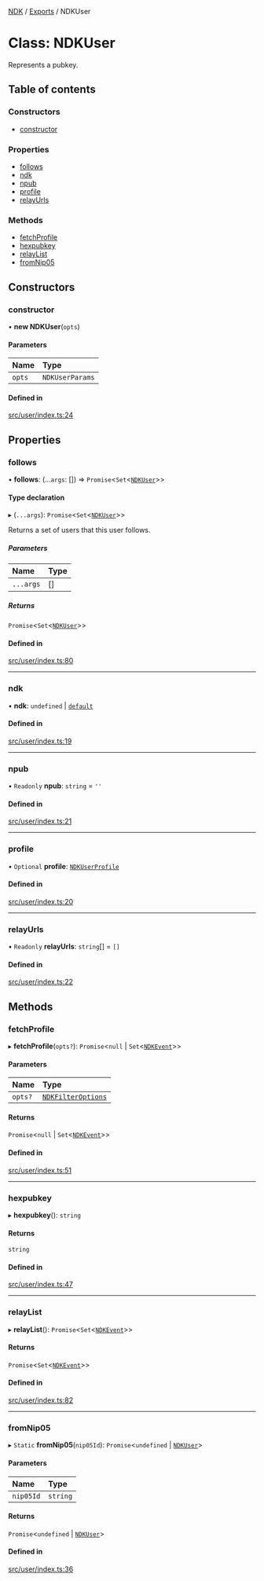 [NDK](../README.md) / [Exports](../modules.md) / NDKUser

# Class: NDKUser

Represents a pubkey.

## Table of contents

### Constructors

- [constructor](NDKUser.md#constructor)

### Properties

- [follows](NDKUser.md#follows)
- [ndk](NDKUser.md#ndk)
- [npub](NDKUser.md#npub)
- [profile](NDKUser.md#profile)
- [relayUrls](NDKUser.md#relayurls)

### Methods

- [fetchProfile](NDKUser.md#fetchprofile)
- [hexpubkey](NDKUser.md#hexpubkey)
- [relayList](NDKUser.md#relaylist)
- [fromNip05](NDKUser.md#fromnip05)

## Constructors

### constructor

• **new NDKUser**(`opts`)

#### Parameters

| Name | Type |
| :------ | :------ |
| `opts` | `NDKUserParams` |

#### Defined in

[src/user/index.ts:24](https://github.com/nostr-dev-kit/ndk/blob/db9bb3b/src/user/index.ts#L24)

## Properties

### follows

• **follows**: (...`args`: []) => `Promise`<`Set`<[`NDKUser`](NDKUser.md)\>\>

#### Type declaration

▸ (`...args`): `Promise`<`Set`<[`NDKUser`](NDKUser.md)\>\>

Returns a set of users that this user follows.

##### Parameters

| Name | Type |
| :------ | :------ |
| `...args` | [] |

##### Returns

`Promise`<`Set`<[`NDKUser`](NDKUser.md)\>\>

#### Defined in

[src/user/index.ts:80](https://github.com/nostr-dev-kit/ndk/blob/db9bb3b/src/user/index.ts#L80)

___

### ndk

• **ndk**: `undefined` \| [`default`](default.md)

#### Defined in

[src/user/index.ts:19](https://github.com/nostr-dev-kit/ndk/blob/db9bb3b/src/user/index.ts#L19)

___

### npub

• `Readonly` **npub**: `string` = `''`

#### Defined in

[src/user/index.ts:21](https://github.com/nostr-dev-kit/ndk/blob/db9bb3b/src/user/index.ts#L21)

___

### profile

• `Optional` **profile**: [`NDKUserProfile`](../interfaces/NDKUserProfile.md)

#### Defined in

[src/user/index.ts:20](https://github.com/nostr-dev-kit/ndk/blob/db9bb3b/src/user/index.ts#L20)

___

### relayUrls

• `Readonly` **relayUrls**: `string`[] = `[]`

#### Defined in

[src/user/index.ts:22](https://github.com/nostr-dev-kit/ndk/blob/db9bb3b/src/user/index.ts#L22)

## Methods

### fetchProfile

▸ **fetchProfile**(`opts?`): `Promise`<``null`` \| `Set`<[`NDKEvent`](NDKEvent.md)\>\>

#### Parameters

| Name | Type |
| :------ | :------ |
| `opts?` | [`NDKFilterOptions`](../interfaces/NDKFilterOptions.md) |

#### Returns

`Promise`<``null`` \| `Set`<[`NDKEvent`](NDKEvent.md)\>\>

#### Defined in

[src/user/index.ts:51](https://github.com/nostr-dev-kit/ndk/blob/db9bb3b/src/user/index.ts#L51)

___

### hexpubkey

▸ **hexpubkey**(): `string`

#### Returns

`string`

#### Defined in

[src/user/index.ts:47](https://github.com/nostr-dev-kit/ndk/blob/db9bb3b/src/user/index.ts#L47)

___

### relayList

▸ **relayList**(): `Promise`<`Set`<[`NDKEvent`](NDKEvent.md)\>\>

#### Returns

`Promise`<`Set`<[`NDKEvent`](NDKEvent.md)\>\>

#### Defined in

[src/user/index.ts:82](https://github.com/nostr-dev-kit/ndk/blob/db9bb3b/src/user/index.ts#L82)

___

### fromNip05

▸ `Static` **fromNip05**(`nip05Id`): `Promise`<`undefined` \| [`NDKUser`](NDKUser.md)\>

#### Parameters

| Name | Type |
| :------ | :------ |
| `nip05Id` | `string` |

#### Returns

`Promise`<`undefined` \| [`NDKUser`](NDKUser.md)\>

#### Defined in

[src/user/index.ts:36](https://github.com/nostr-dev-kit/ndk/blob/db9bb3b/src/user/index.ts#L36)
